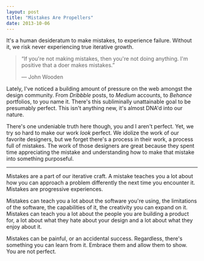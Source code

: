 ```yaml
---
layout: post
title: "Mistakes Are Propellers"
date: 2013-10-06
---
```


It's a human desideratum to make mistakes, to experience failure. Without it, we risk never experiencing true iterative growth.

>“If you're not making mistakes, then you're not doing anything. I'm positive that a doer makes mistakes.”
>
>— John Wooden

Lately, I've noticed a building amount of pressure on the web amongst the design community. From _Dribbble_ posts, to _Medium_ accounts, to _Behance_ portfolios, to you name it. There's this subliminally unattainable goal to be presumably perfect. This isn't anything new, it's almost DNA'd into our nature.

There's one undeniable truth here though, you and I aren't perfect. Yet, we try so hard to make our work _look_ perfect. We idolize the work of our favorite designers, but we forget there's a process in their work, a process full of mistakes. The work of those designers are great because they spent time appreciating the mistake and understanding how to make that mistake into something purposeful.

***

Mistakes are a part of our iterative craft. A mistake teaches you a lot about how you can approach a problem differently the next time you encounter it. Mistakes are progressive experiences.

Mistakes can teach you a lot about the software you're using, the limitations of the software, the capabilities of it, the creativity you can expand on it. Mistakes can teach you a lot about the people you are building a product for, a lot about what they hate about your design and a lot about what they enjoy about it.

Mistakes can be painful, or an accidental success. Regardless, there's something you can learn from it. Embrace them and allow them to show. You are not perfect.